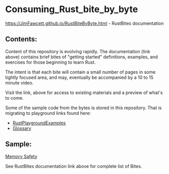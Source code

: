 
# Consuming_Rust_bite_by_byte<br />

https://JimFawcett.github.io/RustBiteByByte.html - RustBites documentation

## Contents:

Content of this repository is evolving rapidly.  The documentation (link above) contains brief bites of "getting started" definitions, examples, and exercises for those beginning to learn Rust.

The intent is that each bite will contain a small number of pages in some tightly focused area, and may, eventually
be accompanied by a 10 to 15 minute video.

Visit the link, above for access to existing materials and a preview of what's to come.

Some of the sample code from the bytes is stored in this repository.  That is migrating to playground links found here:
- <a href="https://github.com/JimFawcett/RustPlaygroundExamples">RustPlaygroundExamples</a>
- <a href="https://jimfawcett.github.io/IndexPage.html">Glossary</a>

## Sample:

<a href="https://jimfawcett.github.io/Resources/RustBites/RustBites_Safety.html">Memory Safety</a>

See RustBites documentation link above for complete list of Bites.

